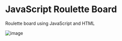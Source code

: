 # JavaScript Roulette Board
Roulette board using JavaScript and HTML

![image](https://github.com/w4dd325/js-roulette-board/assets/86320001/32aad0f6-2e39-4983-9034-16a7caba8088)

